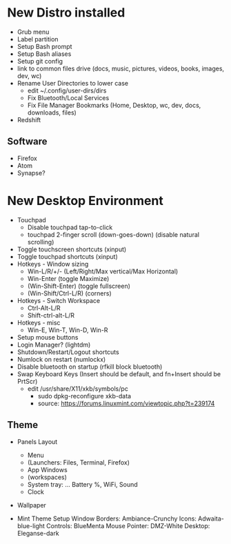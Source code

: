 # New Distro installed
* Grub menu
* Label partition
* Setup Bash prompt
* Setup Bash aliases
* Setup git config
* link to common files drive (docs, music, pictures, videos, books, images, dev, wc)
* Rename User Directories to lower case
	* edit ~/.config/user-dirs/dirs
	* Fix Bluetooth/Local Services
	* Fix File Manager Bookmarks (Home, Desktop, wc, dev, docs, downloads, files)
* Redshift

## Software
* Firefox
* Atom
* Synapse?

# New Desktop Environment
* Touchpad
	* Disable touchpad tap-to-click
	* touchpad 2-finger scroll (down-goes-down) (disable natural scrolling)
* Toggle touchscreen shortcuts (xinput)
* Toggle touchpad shortcuts (xinput)
* Hotkeys - Window sizing
	* Win-L/R/+/- (Left/Right/Max vertical/Max Horizontal)
	* Win-Enter (toggle Maximize)
	* (Win-Shift-Enter) (toggle fullscreen)
	* (Win-Shift/Ctrl-L/R) (corners)
* Hotkeys - Switch Workspace
	* Ctrl-Alt-L/R
	* Shift-ctrl-alt-L/R
* Hotkeys - misc
	* Win-E, Win-T, Win-D, Win-R
* Setup mouse buttons
* Login Manager? (lightdm)
* Shutdown/Restart/Logout shortcuts
* Numlock on restart (numlockx)
* Disable bluetooth on startup (rfkill block bluetooth)
* Swap Keyboard Keys (Insert should be default, and fn+Insert should be PrtScr)
  * edit /usr/share/X11/xkb/symbols/pc
	* sudo dpkg-reconfigure xkb-data
	* source: https://forums.linuxmint.com/viewtopic.php?t=239174

## Theme
* Panels Layout
	* Menu
	* (Launchers: Files, Terminal, Firefox)
	* App Windows
	* (workspaces)
	* System tray: ... Battery %, WiFi, Sound
	* Clock
* Wallpaper

* Mint Theme Setup
    Window Borders: Ambiance-Crunchy
    Icons: Adwaita-blue-light
    Controls: BlueMenta
    Mouse Pointer: DMZ-White
    Desktop: Eleganse-dark
